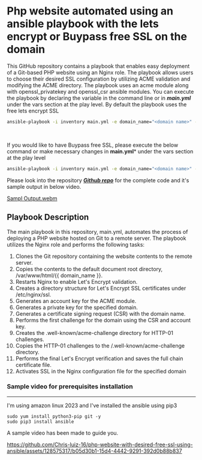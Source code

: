 # Php website automated using an ansible playbook with the lets encrypt or Buypass free SSL on the domain

This GitHub repository  contains a playbook that enables easy deployment of a Git-based PHP website using an Nginx role. The playbook allows users to choose their desired SSL configuration by utilizing ACME validation and modifying the ACME directory. The playbook uses an acme module along with openssl_privatekey and openssl_csr ansible modules.
You can execute the playbook by declaring the variable in the command line or in ***main.yml*** under the vars section at the play level. By default the playbook uses the free lets encrypt SSL
```sh
ansible-playbook -i inventory main.yml -e domain_name="<domain name>" -e git_url="<git repo url>"
```
<br />

If you would like to have Buypass free SSL, please execute the below command or make necessary changes in **main.yml*** under the vars section at the play level
```sh
ansible-playbook -i inventory main.yml -e domain_name="<domain name>" -e acme_directory="https://api.buypass.com/acme/directory" -e git_url="<git repo url>"
```

Please look into the repository ***[Github repo](https://github.com/Chris-luiz-16/Letsencrypt-ssl-with-ansible-acme-module-for-a-php-website)*** for the complete code and it's sample output in below video.

[Sampl Output.webm](https://github.com/Chris-luiz-16/php-website-with-desired-free-ssl-using-ansible/assets/128575317/47419c29-c2bc-4881-8f08-67c528144f16)


## Playbook Description

The main playbook in this repository, main.yml, automates the process of deploying a PHP website hosted on Git to a remote server. The playbook utilizes the Nginx role and performs the following tasks:

1. Clones the Git repository containing the website contents to the remote server.
2. Copies the contents to the default document root directory, /var/www/html/{{ domain_name }}.
3. Restarts Nginx to enable Let's Encrypt validation.
4. Creates a directory structure for Let's Encrypt SSL certificates under /etc/nginx/ssl.
5. Generates an account key for the ACME module.
6. Generates a private key for the specified domain.
7. Generates a certificate signing request (CSR) with the domain name.
8. Performs the first challenge for the domain using the CSR and account key.
9. Creates the .well-known/acme-challenge directory for HTTP-01 challenges.
10. Copies the HTTP-01 challenges to the /.well-known/acme-challenge directory.
11. Performs the final Let's Encrypt verification and saves the full chain certificate file.
12. Activates SSL in the Nginx configuration file for the specified domain

### Sample video for prerequisites installation
***
I'm using amazon linux 2023 and I've installed the ansible using pip3
```
sudo yum install python3-pip git -y
sudo pip3 install ansible
```
A sample video has been made to guide you.

https://github.com/Chris-luiz-16/php-website-with-desired-free-ssl-using-ansible/assets/128575317/b05d30b1-15d4-4442-9291-392d0b88b837


